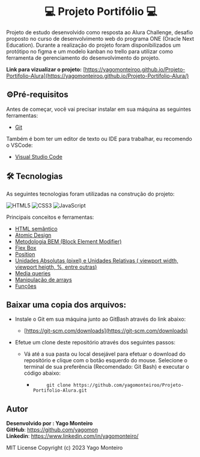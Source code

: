 <h1 align="center">💻 Projeto Portifólio 💻</h1> 

Projeto de estudo desenvolvido como resposta ao Alura Challenge, desafio proposto no curso de desenvolvimento web do programa ONE (Oracle Next Education).  Durante a realização do projeto foram disponibilizados um protótipo no figma e um modelo kanban no trello para utilizar como ferramenta de gerenciamento do desenvolvimento do projeto.

**Link para vizualizar o  projeto:**
[https://yagomonteiroo.github.io/Projeto-Portifolio-Alura](https://yagomonteiroo.github.io/Projeto-Portifolio-Alura/)          
                    
## ⚙️Pré-requisitos

Antes de começar, você vai precisar instalar em sua máquina as seguintes ferramentas:
- [Git](https://git-scm.com)

Também é bom ter um editor de texto ou IDE para trabalhar, eu recomendo o VSCode:
 - [Visual Studio Code](https://code.visualstudio.com/)



## 🛠 Tecnologias

As seguintes tecnologias foram utilizadas na construção do projeto:

![HTML5](https://camo.githubusercontent.com/49fbb99f92674cc6825349b154b65aaf4064aec465d61e8e1f9fb99da3d922a1/68747470733a2f2f696d672e736869656c64732e696f2f62616467652f68746d6c352d2532334533344632362e7376673f7374796c653d666f722d7468652d6261646765266c6f676f3d68746d6c35266c6f676f436f6c6f723d7768697465) ![CSS3](https://camo.githubusercontent.com/e6b67b27998fca3bccf4c0ee479fc8f9de09d91f389cccfbe6cb1e29c10cfbd7/68747470733a2f2f696d672e736869656c64732e696f2f62616467652f637373332d2532333135373242362e7376673f7374796c653d666f722d7468652d6261646765266c6f676f3d63737333266c6f676f436f6c6f723d7768697465) ![JavaScript](https://camo.githubusercontent.com/aeddc848275a1ffce386dc81c04541654ca07b2c43bbb8ad251085c962672aea/68747470733a2f2f696d672e736869656c64732e696f2f62616467652f6a6176617363726970742d2532333332333333302e7376673f7374796c653d666f722d7468652d6261646765266c6f676f3d6a617661736372697074266c6f676f436f6c6f723d253233463744463145)

Principais conceitos e ferramentas:
- [HTML semântico](https://www.freecodecamp.org/portuguese/news/elementos-semanticos-do-html5-explicados/)
- [Atomic Design](https://www.organicadigital.com/seeds/atomic-design-garantindo-a-coesao-a-longo-prazo/)
- [Metodologia BEM (Block Element Modifier)](https://www.treinaweb.com.br/blog/metodologia-bem-organizando-seu-css)
-   [Flex Box](https://developer.mozilla.org/pt-BR/docs/Learn/CSS/CSS_layout/Flexbox)
-   [Position](https://developer.mozilla.org/en-US/docs/Web/CSS/position)
-   [Unidades Absolutas (pixel) e Unidades Relativas ( viewport width, viewport heigth,  %, entre outras)](https://www.alura.com.br/artigos/guia-de-unidades-no-css)
-   [Media queries](https://developer.mozilla.org/pt-BR/docs/Web/CSS/CSS_media_queries/Using_media_queries)
- [Manipulação de arrays](https://developer.mozilla.org/pt-BR/docs/Web/JavaScript/Reference/Global_Objects/Array)
- [Funções](https://developer.mozilla.org/pt-BR/docs/Web/JavaScript/Guide/Functions)



## Baixar uma copia dos arquivos:

-   Instale o Git em sua máquina junto ao GitBash através do link abaixo:
    -   [https://git-scm.com/downloads](https://git-scm.com/downloads)
    
-   Efetue um clone deste repositório através dos seguintes passos:
    -   Vá até a sua pasta ou local desejável para efetuar o download do repositório e clique com o botão esquerdo do mouse. Selecione o terminal de sua preferência (Recomendado: Git Bash) e executar o código abaixo:
	    - ```gitbash
	    	   git clone https://github.com/yagomonteiroo/Projeto-Portifolio-Alura.git  
## Autor

**Desenvolvido por : Yago Monteiro**<br>
**GitHub**: https://github.com/yagomon<br>
**Linkedin**: https://www.linkedin.com/in/yagomonteiro/

MIT License
Copyright (c) 2023 Yago Monteiro
